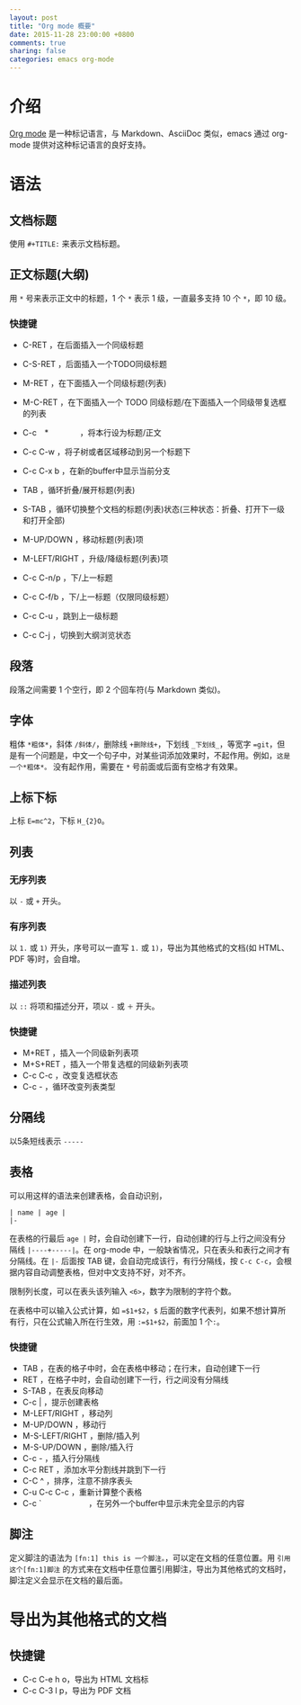 ```yaml
---
layout: post
title: "Org mode 概要"
date: 2015-11-28 23:00:00 +0800
comments: true
sharing: false
categories: emacs org-mode
---
```


# 介绍

[Org mode](http://orgmode.org) 是一种标记语言，与 Markdown、AsciiDoc 类似，emacs 通过 org-mode 提供对这种标记语言的良好支持。

# 语法

## 文档标题

使用 `#+TITLE:` 来表示文档标题。

## 正文标题(大纲)

用 `*` 号来表示正文中的标题，1 个 `*` 表示 1 级，一直最多支持 10 个 `*`，即 10 级。

### 快捷键

* C-RET        ，在后面插入一个同级标题
* C-S-RET      ，后面插入一个TODO同级标题
* M-RET        ，在下面插入一个同级标题(列表)
* M-C-RET      ，在下面插入一个 TODO 同级标题/在下面插入一个同级带复选框的列表
* C-c　\*　　　　，将本行设为标题/正文
* C-c C-w      ，将子树或者区域移动到另一个标题下
* C-c C-x b    ，在新的buffer中显示当前分支
* TAB          ，循环折叠/展开标题(列表)
* S-TAB        ，循环切换整个文档的标题(列表)状态(三种状态：折叠、打开下一级和打开全部)
* M-UP/DOWN    ，移动标题(列表)项
* M-LEFT/RIGHT ，升级/降级标题(列表)项

* C-c C-n/p	   ，下/上一标题
* C-c C-f/b	   ，下/上一标题（仅限同级标题）
* C-c C-u	   ，跳到上一级标题

* C-c C-j	   ，切换到大纲浏览状态


## 段落

段落之间需要 1 个空行，即 2 个回车符(与 Markdown 类似)。

## 字体

粗体 `*粗体*`，斜体 `/斜体/`，删除线 `+删除线+`，下划线 `_下划线_`，等宽字 `=git`，但是有一个问题是，中文一个句子中，对某些词添加效果时，不起作用。例如，`这是一个*粗体*。` 没有起作用，需要在 `*` 号前面或后面有空格才有效果。

## 上标下标

上标 `E=mc^2`，下标 `H_{2}O`。

## 列表

### 无序列表

以 `-` 或 `+` 开头。

### 有序列表

以 `1.` 或 `1)` 开头，序号可以一直写 `1.` 或 `1)`，导出为其他格式的文档(如 HTML、PDF 等)时，会自增。

### 描述列表

以 `::` 将项和描述分开，项以 `-` 或 `＋` 开头。

### 快捷键

* M+RET   ，插入一个同级新列表项
* M+S+RET ，插入一个带复选框的同级新列表项
* C-c C-c ，改变复选框状态
* C-c -   ，循环改变列表类型

## 分隔线

以5条短线表示 `-----`
    
## 表格

可以用这样的语法来创建表格，会自动识别，

    | name | age |
    |-

在表格的行最后 `age |` 时，会自动创建下一行，自动创建的行与上行之间没有分隔线 `|----+-----|`。在 org-mode 中，一般缺省情况，只在表头和表行之间才有分隔线。在  `|-` 后面按 TAB 键，会自动完成该行，有行分隔线，按 `C-c C-c`，会根据内容自动调整表格，但对中文支持不好，对不齐。

限制列长度，可以在表头该列输入 `<6>`，数字为限制的字符个数。

在表格中可以输入公式计算，如 `=$1+$2`，`$` 后面的数字代表列，如果不想计算所有行，只在公式输入所在行生效，用 `:=$1+$2`，前面加 1 个`:`。

### 快捷键

* TAB            ，在表的格子中时，会在表格中移动；在行末，自动创建下一行
* RET            ，在格子中时，会自动创建下一行，行之间没有分隔线
* S-TAB          ，在表反向移动
* C-c |          ，提示创建表格
* M-LEFT/RIGHT   ，移动列
* M-UP/DOWN      ，移动行
* M-S-LEFT/RIGHT ，删除/插入列
* M-S-UP/DOWN    ，删除/插入行
* C-c -          ，插入行分隔线
* C-c RET        ，添加水平分割线并跳到下一行
* C-C ^          ，排序，注意不排序表头
* C-u C-c C-c    ，重新计算整个表格
* C-c `　　　　　　，在另外一个buffer中显示未完全显示的内容

## 脚注

定义脚注的语法为 `[fn:1] this is 一个脚注。`，可以定在文档的任意位置。用 `引用这个[fn:1]脚注` 的方式来在文档中任意位置引用脚注，导出为其他格式的文档时，脚注定义会显示在文档的最后面。

# 导出为其他格式的文档

## 快捷键

* C-c C-e h o，导出为 HTML 文档标
* C-c C-3 l p，导出为 PDF 文档
